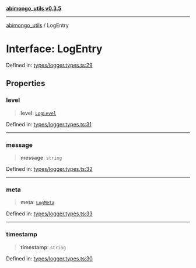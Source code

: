 [**abimongo_utils v0.3.5**](../README.md)

***

[abimongo_utils](../README.md) / LogEntry

# Interface: LogEntry

Defined in: [types/logger.types.ts:29](https://github.com/NodEm9/abimongo_utils/blob/62e08380578108b0497622fb9a13efb3beac383a/src/types/logger.types.ts#L29)

## Properties

### level

> **level**: [`LogLevel`](../type-aliases/LogLevel.md)

Defined in: [types/logger.types.ts:31](https://github.com/NodEm9/abimongo_utils/blob/62e08380578108b0497622fb9a13efb3beac383a/src/types/logger.types.ts#L31)

***

### message

> **message**: `string`

Defined in: [types/logger.types.ts:32](https://github.com/NodEm9/abimongo_utils/blob/62e08380578108b0497622fb9a13efb3beac383a/src/types/logger.types.ts#L32)

***

### meta

> **meta**: [`LogMeta`](LogMeta.md)

Defined in: [types/logger.types.ts:33](https://github.com/NodEm9/abimongo_utils/blob/62e08380578108b0497622fb9a13efb3beac383a/src/types/logger.types.ts#L33)

***

### timestamp

> **timestamp**: `string`

Defined in: [types/logger.types.ts:30](https://github.com/NodEm9/abimongo_utils/blob/62e08380578108b0497622fb9a13efb3beac383a/src/types/logger.types.ts#L30)
